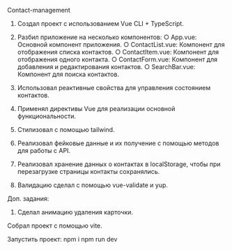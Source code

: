 Contact-management
1) Создал проект с использованием Vue CLI + TypeScript.

2) Разбил приложение на несколько компонентов:
○ App.vue: Основной компонент приложения.
○ ContactList.vue: Компонент для отображения списка контактов.
○ ContactItem.vue: Компонент для отображения одного контакта.
○ ContactForm.vue: Компонент для добавления и редактирования контактов.
○ SearchBar.vue: Компонент для поиска контактов.

3) Использовал реактивные свойства для управления состоянием контактов.

4) Применял директивы Vue для реализации основной функциональности.

5) Стилизовал с помощью tailwind.

6) Реализовал фейковые данные и их получение с помощью методов
для работы с API.

7) Реализовал хранение данных о контактах в localStorage, чтобы при
перезагрузке страницы контакты сохранялись.

8) Валидацию сделал с помощью vue-validate и yup.

Доп. задания:
1) Сделал анимацию удаления карточки.

Собрал проект с помощью vite.

Запустить проект:
npm i
npm run dev
